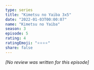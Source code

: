 ```yaml
---
type: series
title: "Kimetsu no Yaiba 3x5"
date: "2022-01-03T00:00:07"
name: "Kimetsu no Yaiba"
season: 3
episode: 5
rating: 4
ratingEmoji: "⭐️⭐️⭐️⭐️"
share: false
---
```


*[No review was written for this episode]*

